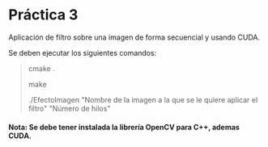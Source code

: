 # Práctica 3

Aplicación de filtro sobre una imagen de forma secuencial y usando CUDA.

Se deben ejecutar los siguientes comandos:

> cmake .
> 
> make
> 
> ./EfectoImagen "Nombre de la imagen a la que se le quiere aplicar el filtro"  "Número de hilos"
>
> 

####  Nota: Se debe tener instalada la librería OpenCV para C++,  ademas CUDA.
